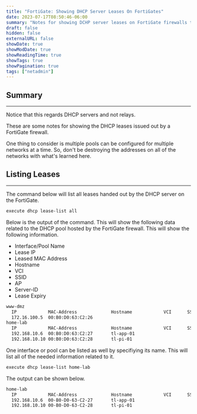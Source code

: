 ```yaml
---
title: "FortiGate: Showing DHCP Server Leases On FortiGates"
date: 2023-07-17T08:50:46-06:00
summary: "Notes for showing DCHP server leases on FortiGate firewalls through CLI."
draft: false
hidden: false
externalURL: false
showDate: true
showModDate: true
showReadingTime: true
showTags: true
showPagination: true
tags: ["netadmin"]
---
```


## Summary
---

Notice that this regards DHCP servers and not relays. 

These are some notes for showing the DHCP leases issued out by a
FortiGate firewall.

One thing to consider is multiple pools can be configured for multiple
networks at a time. So, don't be destroying the addresses on all of the
networks with what's learned here.

## Listing Leases
---

The command below will list all leases handed out by the DHCP server on
the FortiGate.

```sh
execute dhcp lease-list all
``` 

Below is the output of the command. This will show the following data
related to the DHCP pool hosted by the FortiGate firewall. This will
show the following information.

- Interface/Pool Name
- Lease IP
- Leased MAC Address
- Hostname
- VCI
- SSID
- AP
- Server-ID
- Lease Expiry

```sh
www-dmz
  IP            MAC-Address             Hostname            VCI      SSID                AP                 SERVER-ID           Expiry
  172.16.100.5  00:B0:D0:63:C2:26                                                                           1                   Mon Jul 24 12:11:45 2023
home-lab
  IP            MAC-Address             Hostname            VCI      SSID                AP                 SERVER-ID           Expiry
  192.168.10.6  00:B0:D0:63:C2:27       tl-app-01                                                           2                   Mon Jul 24 04:09:31 2023
  192.168.10.10 00:B0:D0:63:C2:28       tl-pi-01                                                            2                   Mon Jul 24 10:52:48 2023

```

One interface or pool can be listed as well by specifiying its name.
This will list all of the needed information related to it.

```sh
execute dhcp lease-list home-lab
```

The output can be shown below.

```sh
home-lab
  IP            MAC-Address             Hostname            VCI      SSID                AP                 SERVER-ID           Expiry
  192.168.10.6  00-B0-D0-63-C2-27       tl-app-01                                                           2                   Mon Jul 24 04:09:31 2023
  192.168.10.10 00-B0-D0-63-C2-28       tl-pi-01                                                            2                   Mon Jul 24 10:52:48 2023
```


